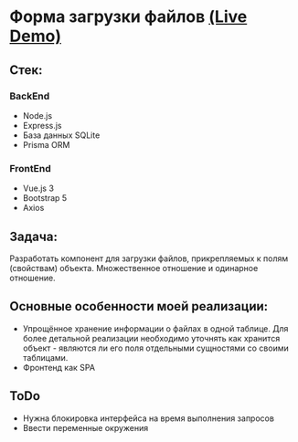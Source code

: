 # Форма загрузки файлов [(Live Demo)](https://uploadcomponent.up.railway.app/)

## Стек:
### BackEnd
- Node.js 
- Express.js
- База данных SQLite
- Prisma ORM
### FrontEnd
- Vue.js 3
- Bootstrap 5
- Axios
## Задача:
Разработать компонент для загрузки файлов, прикрепляемых к полям (свойствам) объекта. Множественное отношение и одинарное отношение.

## Основные особенности моей реализации:
- Упрощённое хранение информации о файлах в одной таблице. Для более детальной реализации необходимо уточнять как хранится объект - являются ли его поля отдельными сущностями со своими таблицами.
- Фронтенд как SPA

## ToDo
- Нужна блокировка интерфейса на время выполнения запросов
- Ввести переменные окружения

